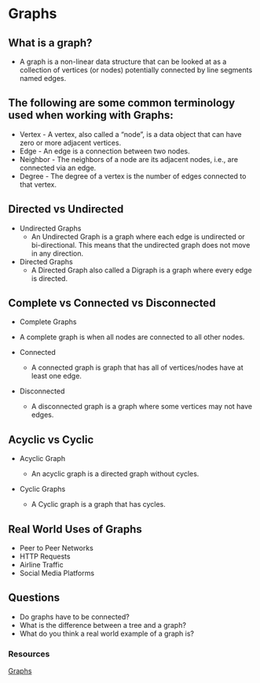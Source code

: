 # Graphs

## What is a graph?

- A graph is a non-linear data structure that can be looked at as a collection of vertices (or nodes) potentially connected by line segments named edges.

## The following are some common terminology used when working with Graphs:

- Vertex - A vertex, also called a “node”, is a data object that can have zero or more adjacent vertices.
- Edge - An edge is a connection between two nodes.
- Neighbor - The neighbors of a node are its adjacent nodes, i.e., are connected via an edge.
- Degree - The degree of a vertex is the number of edges connected to that vertex.

## Directed vs Undirected

- Undirected Graphs
  - An Undirected Graph is a graph where each edge is undirected or bi-directional. This means that the undirected graph does not move in any direction.
- Directed Graphs
  - A Directed Graph also called a Digraph is a graph where every edge is directed.

## Complete vs Connected vs Disconnected

- Complete Graphs
- A complete graph is when all nodes are connected to all other nodes.

- Connected

  - A connected graph is graph that has all of vertices/nodes have at least one edge.

- Disconnected
  - A disconnected graph is a graph where some vertices may not have edges.

## Acyclic vs Cyclic

- Acyclic Graph

  - An acyclic graph is a directed graph without cycles.

- Cyclic Graphs
  - A Cyclic graph is a graph that has cycles.

## Real World Uses of Graphs

- Peer to Peer Networks
- HTTP Requests
- Airline Traffic
- Social Media Platforms

## Questions

- Do graphs have to be connected?
- What is the difference between a tree and a graph?
- What do you think a real world example of a graph is?

### Resources

[Graphs](https://codefellows.github.io/common_curriculum/data_structures_and_algorithms/Code_401/class-35/resources/graphs.html)
